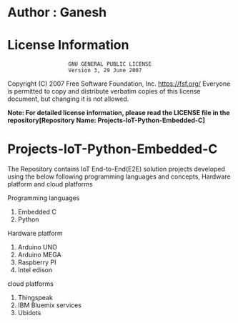 # Author : Ganesh

# License Information
                       GNU GENERAL PUBLIC LICENSE
                       Version 3, 29 June 2007

 Copyright (C) 2007 Free Software Foundation, Inc. <https://fsf.org/>
 Everyone is permitted to copy and distribute verbatim copies
 of this license document, but changing it is not allowed.
 
**Note: For detailed license information, please read the LICENSE file in the repository[Repository Name: Projects-IoT-Python-Embedded-C]**

# Projects-IoT-Python-Embedded-C

The Repository contains IoT End-to-End(E2E) solution projects developed using the below following programming languages and concepts, Hardware platform and cloud platforms

Programming languages
  1. Embedded C
  2. Python

Hardware platform 
  1. Arduino UNO
  2. Arduino MEGA
  3. Raspberry PI
  4. Intel edison

cloud platforms
  1. Thingspeak
  2. IBM Bluemix services
  3. Ubidots
